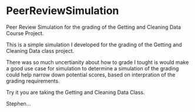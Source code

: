 PeerReviewSimulation
====================

Peer Review Simulation for the grading of the Getting and Cleaning Data Course Project.

This is a simple simulation I developed for the grading of the Getting and Cleaning Data class project.

There was so much uncertianity about how to grade I tought is would make a good use case for simulation
to determine a simulation of the grading could help narrow down potential scores, based on interpration of 
the grading requirements.

Try it you are taking the Getting and Cleaning Data Class.

Stephen...


